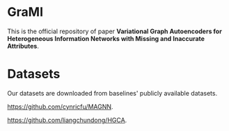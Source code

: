 # GraMI
This is the official repository of paper **Variational Graph Autoencoders for Heterogeneous Information Networks with Missing and Inaccurate Attributes**.

# Datasets
Our datasets are downloaded from baselines' publicly available datasets.

https://github.com/cynricfu/MAGNN.

https://github.com/liangchundong/HGCA.


